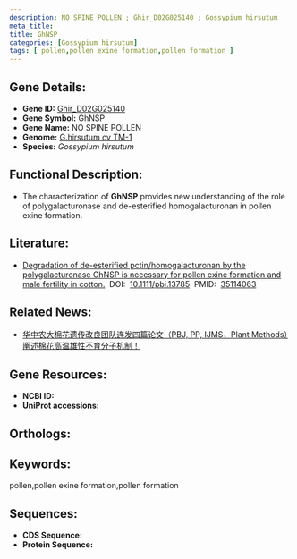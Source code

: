 ```yaml
---
description: NO SPINE POLLEN ; Ghir_D02G025140 ; Gossypium hirsutum
meta_title:
title: GhNSP
categories: [Gossypium hirsutum]
tags: [ pollen,pollen exine formation,pollen formation ]
---
```


## Gene Details:
- **Gene ID:**	[Ghir_D02G025140]()
- **Gene Symbol:** GhNSP
- **Gene Name:** NO SPINE POLLEN
- **Genome:** [G.hirsutum cv TM-1]()
- **Species:** *Gossypium hirsutum*

## Functional Description:
   - The characterization of **GhNSP** provides new understanding of the role of polygalacturonase and de-esterified homogalacturonan in pollen exine formation.

## Literature:
   - [Degradation of de-esterified pctin/homogalacturonan by the polygalacturonase GhNSP is necessary for pollen exine formation and male fertility in cotton.]( https://onlinelibrary.wiley.com/doi/10.1111/pbi.13785)&nbsp;&nbsp;DOI:&nbsp;&nbsp;[10.1111/pbi.13785](https://onlinelibrary.wiley.com/doi/10.1111/pbi.13785)&nbsp;&nbsp;PMID:&nbsp;&nbsp;[35114063](https://pubmed.ncbi.nlm.nih.gov/35114063/)

## Related News:
   - [华中农大棉花遗传改良团队连发四篇论文（PBJ, PP, IJMS，Plant Methods）阐述棉花高温雄性不育分子机制！](https://mp.weixin.qq.com/s?__biz=Mzg3MDEwNDEyMg==&mid=2247529231&idx=2&sn=295bbfc019c91c0da77532f4928be71c&chksm=ce90de5af9e7574c3811fae3a363229d50513ce59e1c69accba6528c5d31fee4312607d01b1b&scene=27#wechat_redirect)

## Gene Resources:
- **NCBI ID:** [](https://www.ncbi.nlm.nih.gov/gene/?term=)
- **UniProt accessions:** [](https://www.uniprot.org/uniprotkb//entry)

## Orthologs:


## Keywords:
pollen,pollen exine formation,pollen formation

## Sequences:
- **CDS Sequence:**
- **Protein Sequence:**
